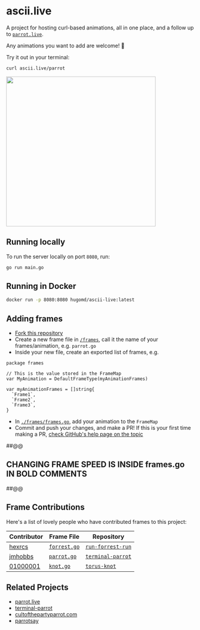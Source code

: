 # ascii.live

A project for hosting curl-based animations, all in one place, and a follow up to [`parrot.live`](https://github.com/hugomd/parrot.live).

Any animations you want to add are welcome! 🎉

Try it out in your terminal:
```bash
curl ascii.live/parrot
```

<img src="./demo.gif" width="400"/>

## Running locally
To run the server locally on port `8080`, run:
```bash
go run main.go
```

## Running in Docker
```bash
docker run -p 8080:8080 hugomd/ascii-live:latest
```

## Adding frames
* [Fork this repository](https://github.com/hugomd/ascii-live/fork)
* Create a new frame file in [`/frames`](./frames), call it the name of your frames/animation, e.g. `parrot.go`
* Inside your new file, create an exported list of frames, e.g.
```Golang
package frames

// This is the value stored in the FrameMap
var MyAnimation = DefaultFrameType(myAnimationFrames)

var myAnimationFrames = []string{
  `Frame1`,
  `Frame2`,
  `Frame3`,
}
```
* In [`./frames/frames.go`](./frames/frames.go), add your animation to the `FrameMap`
* Commit and push your changes, and make a PR! If this is your first time making a PR, [check GitHub's help page on the topic](https://help.github.com/en/github/collaborating-with-issues-and-pull-requests/creating-a-pull-request)

##@@
## CHANGING FRAME SPEED IS INSIDE frames.go IN BOLD COMMENTS
##@@

## Frame Contributions
Here's a list of lovely people who have contributed frames to this project:

| Contributor                                      | Frame File                                    | Repository                                                      |
|--------------------------------------------------|-----------------------------------------------|-----------------------------------------------------------------|
| [hexrcs](https://github.com/hexrcs)              | [`forrest.go`](./frames/forrest.go)           | [`run-forrest-run`](https://github.com/hexrcs/run-forrest-run)  |
| [jmhobbs](https://github.com/jmhobbs)            | [`parrot.go`](./frames/parrot.go)             | [`terminal-parrot`](https://github.com/jmhobbs/terminal-parrot) |
| [01000001](https://github.com/01000001-01101011) | [`knot.go`](./frames/knot.go)                 | [`torus-knot`](https://github.com/01000001-01101011/torus-knot/)|

## Related Projects
* [parrot.live](https://github.com/hugomd/parrot.live)
* [terminal-parrot](https://github.com/jmhobbs/terminal-parrot)
* [cultofthepartyparrot.com](https://github.com/jmhobbs/cultofthepartyparrot.com)
* [parrotsay](https://github.com/matheuss/parrotsay)
